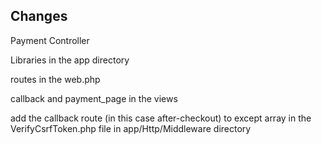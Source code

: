 
## Changes

<p>Payment Controller</p>
<p>Libraries in the app directory</p>
<p>routes in the web.php</p>
<p>callback and payment_page in the views</p>
<p>add the callback route (in this case after-checkout) to except array in the VerifyCsrfToken.php file in app/Http/Middleware directory</p>






